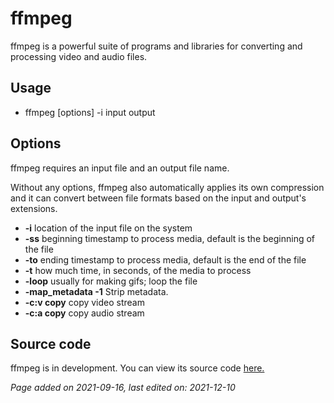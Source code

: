 # ffmpeg
ffmpeg is a powerful suite of programs and libraries for converting and
processing video and audio files.

## Usage
- ffmpeg [options] -i input output

## Options
ffmpeg requires an input file and an output file name.

Without any options, ffmpeg also automatically applies its own compression and
it can convert between file formats based on the input and output's extensions.

- **-i** location of the input file on the system
- **-ss** beginning timestamp to process media, default is the beginning of the
file
- **-to** ending timestamp to process media, default is the end of the file
- **-t** how much time, in seconds, of the media to process
- **-loop** usually for making gifs; loop the file
- **-map_metadata -1** Strip metadata.
- **-c:v copy** copy video stream
- **-c:a copy** copy audio stream

## Source code
ffmpeg is in development. You can view its source code
[here.](https://git.ffmpeg.org/ffmpeg.git)

*Page added on 2021-09-16, last edited on: 2021-12-10*

